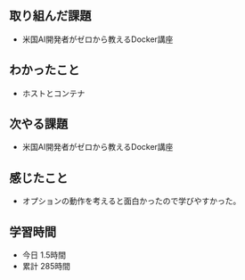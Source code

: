 ## 取り組んだ課題
- 米国AI開発者がゼロから教えるDocker講座
## わかったこと
- ホストとコンテナ
## 次やる課題
- 米国AI開発者がゼロから教えるDocker講座
## 感じたこと
- オプションの動作を考えると面白かったので学びやすかった。
## 学習時間
- 今日 1.5時間
- 累計 285時間
